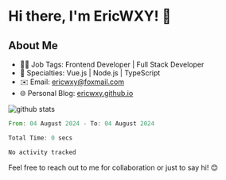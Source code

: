 # Hi there, I'm EricWXY! 👋

## About Me

- 👨‍💻 Job Tags: Frontend Developer | Full Stack Developer
- 🚀 Specialties: Vue.js | Node.js | TypeScript
- ✉️ Email: ericwxy@foxmail.com
- 🌐 Personal Blog: [ericwxy.github.io](https://ericwxy.github.io/)

<!--
## Languages and Tools

- Frontend: HTML | CSS | JavaScript | Vue.js | ...
- Backend: Node.js | Express.js | ...
- Database: MongoDB | MySQL | ...
- DevOps: Docker | Kubernetes | ...
- Tools: Git | VS Code | ...

## Projects

- 🌟 Project 1: [Project Name](link) - Brief description.
- 🌟 Project 2: [Project Name](link) - Brief description.
- 🌟 Project 3: [Project Name](link) - Brief description.
-->


![github stats](https://github-readme-stats.vercel.app/api?username=EricWXY)


<!--START_SECTION:waka-->

```rust
From: 04 August 2024 - To: 04 August 2024

Total Time: 0 secs

No activity tracked
```

<!--END_SECTION:waka-->

Feel free to reach out to me for collaboration or just to say hi! 😊

